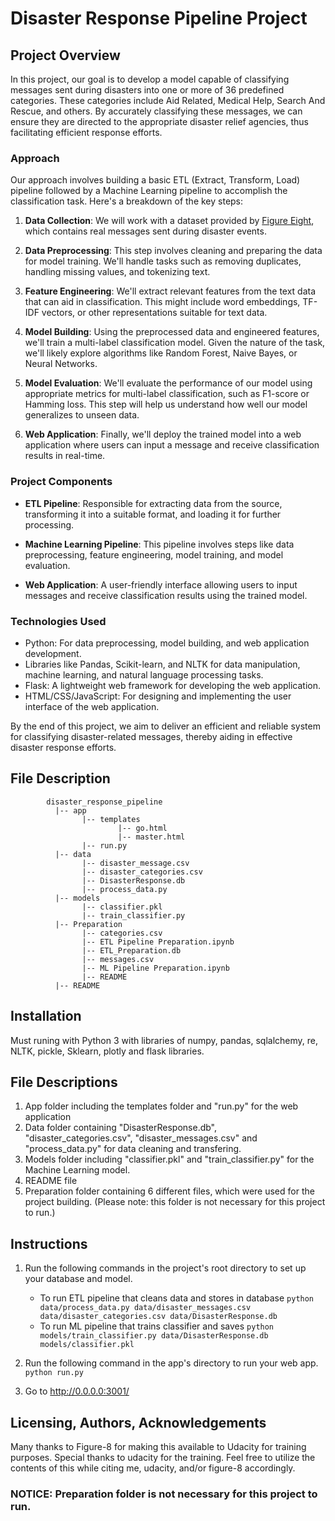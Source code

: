 # Disaster Response Pipeline Project

## Project Overview

In this project, our goal is to develop a model capable of classifying messages sent during disasters into one or more of 36 predefined categories. These categories include Aid Related, Medical Help, Search And Rescue, and others. By accurately classifying these messages, we can ensure they are directed to the appropriate disaster relief agencies, thus facilitating efficient response efforts.

### Approach

Our approach involves building a basic ETL (Extract, Transform, Load) pipeline followed by a Machine Learning pipeline to accomplish the classification task. Here's a breakdown of the key steps:

1. **Data Collection**: We will work with a dataset provided by [Figure Eight](https://www.figure-eight.com/), which contains real messages sent during disaster events.

2. **Data Preprocessing**: This step involves cleaning and preparing the data for model training. We'll handle tasks such as removing duplicates, handling missing values, and tokenizing text.

3. **Feature Engineering**: We'll extract relevant features from the text data that can aid in classification. This might include word embeddings, TF-IDF vectors, or other representations suitable for text data.

4. **Model Building**: Using the preprocessed data and engineered features, we'll train a multi-label classification model. Given the nature of the task, we'll likely explore algorithms like Random Forest, Naive Bayes, or Neural Networks.

5. **Model Evaluation**: We'll evaluate the performance of our model using appropriate metrics for multi-label classification, such as F1-score or Hamming loss. This step will help us understand how well our model generalizes to unseen data.

6. **Web Application**: Finally, we'll deploy the trained model into a web application where users can input a message and receive classification results in real-time.

### Project Components

- **ETL Pipeline**: Responsible for extracting data from the source, transforming it into a suitable format, and loading it for further processing.
  
- **Machine Learning Pipeline**: This pipeline involves steps like data preprocessing, feature engineering, model training, and model evaluation.

- **Web Application**: A user-friendly interface allowing users to input messages and receive classification results using the trained model.

### Technologies Used

- Python: For data preprocessing, model building, and web application development.
- Libraries like Pandas, Scikit-learn, and NLTK for data manipulation, machine learning, and natural language processing tasks.
- Flask: A lightweight web framework for developing the web application.
- HTML/CSS/JavaScript: For designing and implementing the user interface of the web application.

By the end of this project, we aim to deliver an efficient and reliable system for classifying disaster-related messages, thereby aiding in effective disaster response efforts.


## File Description
~~~~~~~
        disaster_response_pipeline
          |-- app
                |-- templates
                        |-- go.html
                        |-- master.html
                |-- run.py
          |-- data
                |-- disaster_message.csv
                |-- disaster_categories.csv
                |-- DisasterResponse.db
                |-- process_data.py
          |-- models
                |-- classifier.pkl
                |-- train_classifier.py
          |-- Preparation
                |-- categories.csv
                |-- ETL Pipeline Preparation.ipynb
                |-- ETL_Preparation.db
                |-- messages.csv
                |-- ML Pipeline Preparation.ipynb
                |-- README
          |-- README
~~~~~~~
## Installation
Must runing with Python 3 with libraries of numpy, pandas, sqlalchemy, re, NLTK, pickle, Sklearn, plotly and flask libraries.

## File Descriptions
1. App folder including the templates folder and "run.py" for the web application
2. Data folder containing "DisasterResponse.db", "disaster_categories.csv", "disaster_messages.csv" and "process_data.py" for data cleaning and transfering.
3. Models folder including "classifier.pkl" and "train_classifier.py" for the Machine Learning model.
4. README file
5. Preparation folder containing 6 different files, which were used for the project building. (Please note: this folder is not necessary for this project to run.)

## Instructions
1. Run the following commands in the project's root directory to set up your database and model.

    - To run ETL pipeline that cleans data and stores in database
        `python data/process_data.py data/disaster_messages.csv data/disaster_categories.csv data/DisasterResponse.db`
    - To run ML pipeline that trains classifier and saves
        `python models/train_classifier.py data/DisasterResponse.db models/classifier.pkl`

2. Run the following command in the app's directory to run your web app.
    `python run.py`

3. Go to http://0.0.0.0:3001/

## Licensing, Authors, Acknowledgements
Many thanks to Figure-8 for making this available to Udacity for training purposes. Special thanks to udacity for the training. Feel free to utilize the contents of this while citing me, udacity, and/or figure-8 accordingly.

### NOTICE: Preparation folder is not necessary for this project to run.
